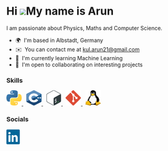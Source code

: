Hi ![](https://user-images.githubusercontent.com/18350557/176309783-0785949b-9127-417c-8b55-ab5a4333674e.gif)My name is Arun
============================================================================================================================

I am passionate about Physics, Maths and Computer Science.

*   🌍  I'm based in Albstadt, Germany
*   ✉️  You can contact me at [kul.arun21@gmail.com](mailto:kul.arun21@gmail.com)
*   🧠  I'm currently learning Machine Learning
*   🤝  I'm open to collaborating on interesting projects

### Skills
<div>
  <a href="https://www.python.org/" target="_blank">
    <img src="https://raw.githubusercontent.com/kul-arun/kul-arun/main/icons/python.svg" width="40" height="40"/>
  </a>
  &nbsp
  <a href="https://isocpp.org/" target="_blank">
    <img src="https://raw.githubusercontent.com/kul-arun/kul-arun/main/icons/c++.svg" width="40" height="40"/>
  </a>
  &nbsp
  <a href="https://www.gnu.org/software/bash/" target="_blank">
    <img src="https://raw.githubusercontent.com/kul-arun/kul-arun/main/icons/bash.svg" width="40" height="40"/>
  </a>
  &nbsp
  <a href="https://git-scm.com/" target="_blank">
    <img src="https://raw.githubusercontent.com/kul-arun/kul-arun/main/icons/git.svg" width="40" height="40"/>
  </a>
  &nbsp
  <a href="https://www.linux.org/" target="_blank">
    <img src="https://raw.githubusercontent.com/kul-arun/kul-arun/main/icons/linux.svg" width="40" height="40"/>
  </a>
</div>

### Socials
<div>
<!--   <a href="[https://www.linkedin.com/in/arun-kulathingal/](http://discordapp.com/users/919196166812479508)">
    <img src="https://raw.githubusercontent.com/kul-arun/kul-arun/main/icons/discord.svg" width="40" height="40"/> &nbsp;
  </a> -->
  <a href="https://www.linkedin.com/in/arun-kulathingal/" target="_blank">
    <img src="https://raw.githubusercontent.com/kul-arun/kul-arun/main/icons/linkedin.svg" width="35" height="39"/>
  </a>
</div>
